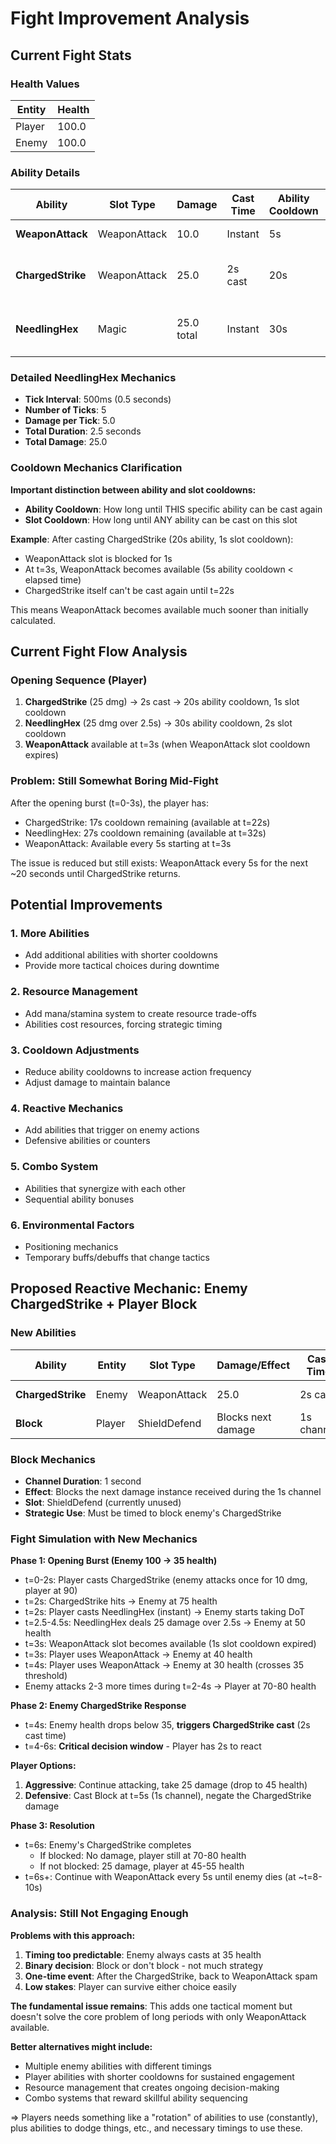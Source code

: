 # Fight Improvement Analysis

## Current Fight Stats

### Health Values

| Entity | Health |
| ------ | ------ |
| Player | 100.0  |
| Enemy  | 100.0  |

### Ability Details

| Ability           | Slot Type    | Damage     | Cast Time | Ability Cooldown | Slot Cooldown | Notes                            |
| ----------------- | ------------ | ---------- | --------- | ---------------- | ------------- | -------------------------------- |
| **WeaponAttack**  | WeaponAttack | 10.0       | Instant   | 5s               | 1s            | Basic attack                     |
| **ChargedStrike** | WeaponAttack | 25.0       | 2s cast   | 20s              | 1s            | High damage, long cooldown       |
| **NeedlingHex**   | Magic        | 25.0 total | Instant   | 30s              | 2s            | DoT: 5.0 dmg × 5 ticks over 2.5s |

### Detailed NeedlingHex Mechanics

- **Tick Interval**: 500ms (0.5 seconds)
- **Number of Ticks**: 5
- **Damage per Tick**: 5.0
- **Total Duration**: 2.5 seconds
- **Total Damage**: 25.0

### Cooldown Mechanics Clarification

**Important distinction between ability and slot cooldowns:**

- **Ability Cooldown**: How long until THIS specific ability can be cast again
- **Slot Cooldown**: How long until ANY ability can be cast on this slot

**Example**: After casting ChargedStrike (20s ability, 1s slot cooldown):

- WeaponAttack slot is blocked for 1s
- At t=3s, WeaponAttack becomes available (5s ability cooldown < elapsed time)
- ChargedStrike itself can't be cast again until t=22s

This means WeaponAttack becomes available much sooner than initially calculated.

## Current Fight Flow Analysis

### Opening Sequence (Player)

1. **ChargedStrike** (25 dmg) → 2s cast → 20s ability cooldown, 1s slot cooldown
2. **NeedlingHex** (25 dmg over 2.5s) → 30s ability cooldown, 2s slot cooldown
3. **WeaponAttack** available at t=3s (when WeaponAttack slot cooldown expires)

### Problem: Still Somewhat Boring Mid-Fight

After the opening burst (t=0-3s), the player has:

- ChargedStrike: 17s cooldown remaining (available at t=22s)
- NeedlingHex: 27s cooldown remaining (available at t=32s)
- WeaponAttack: Available every 5s starting at t=3s

The issue is reduced but still exists: WeaponAttack every 5s for the next ~20 seconds until ChargedStrike returns.

## Potential Improvements

### 1. More Abilities

- Add additional abilities with shorter cooldowns
- Provide more tactical choices during downtime

### 2. Resource Management

- Add mana/stamina system to create resource trade-offs
- Abilities cost resources, forcing strategic timing

### 3. Cooldown Adjustments

- Reduce ability cooldowns to increase action frequency
- Adjust damage to maintain balance

### 4. Reactive Mechanics

- Add abilities that trigger on enemy actions
- Defensive abilities or counters

### 5. Combo System

- Abilities that synergize with each other
- Sequential ability bonuses

### 6. Environmental Factors

- Positioning mechanics
- Temporary buffs/debuffs that change tactics

## Proposed Reactive Mechanic: Enemy ChargedStrike + Player Block

### New Abilities

| Ability           | Entity | Slot Type    | Damage/Effect      | Cast Time  | Cooldown | Trigger      |
| ----------------- | ------ | ------------ | ------------------ | ---------- | -------- | ------------ |
| **ChargedStrike** | Enemy  | WeaponAttack | 25.0               | 2s cast    | 20s      | At 35 health |
| **Block**         | Player | ShieldDefend | Blocks next damage | 1s channel | 10s      | Manual cast  |

### Block Mechanics

- **Channel Duration**: 1 second
- **Effect**: Blocks the next damage instance received during the 1s channel
- **Slot**: ShieldDefend (currently unused)
- **Strategic Use**: Must be timed to block enemy's ChargedStrike

### Fight Simulation with New Mechanics

**Phase 1: Opening Burst (Enemy 100 → 35 health)**

- t=0-2s: Player casts ChargedStrike (enemy attacks once for 10 dmg, player at 90)
- t=2s: ChargedStrike hits → Enemy at 75 health
- t=2s: Player casts NeedlingHex (instant) → Enemy starts taking DoT
- t=2.5-4.5s: NeedlingHex deals 25 damage over 2.5s → Enemy at 50 health
- t=3s: WeaponAttack slot becomes available (1s slot cooldown expired)
- t=3s: Player uses WeaponAttack → Enemy at 40 health
- t=4s: Player uses WeaponAttack → Enemy at 30 health (crosses 35 threshold)
- Enemy attacks 2-3 more times during t=2-4s → Player at 70-80 health

**Phase 2: Enemy ChargedStrike Response**

- t=4s: Enemy health drops below 35, **triggers ChargedStrike cast** (2s cast time)
- t=4-6s: **Critical decision window** - Player has 2s to react

**Player Options:**

1. **Aggressive**: Continue attacking, take 25 damage (drop to 45 health)
2. **Defensive**: Cast Block at t=5s (1s channel), negate the ChargedStrike damage

**Phase 3: Resolution**

- t=6s: Enemy's ChargedStrike completes
  - If blocked: No damage, player still at 70-80 health
  - If not blocked: 25 damage, player at 45-55 health
- t=6s+: Continue with WeaponAttack every 5s until enemy dies (at ~t=8-10s)

### Analysis: Still Not Engaging Enough

**Problems with this approach:**

1. **Timing too predictable**: Enemy always casts at 35 health
2. **Binary decision**: Block or don't block - not much strategy
3. **One-time event**: After the ChargedStrike, back to WeaponAttack spam
4. **Low stakes**: Player can survive either choice easily

**The fundamental issue remains**: This adds one tactical moment but doesn't solve the core problem of long periods with only WeaponAttack available.

**Better alternatives might include:**

- Multiple enemy abilities with different timings
- Player abilities with shorter cooldowns for sustained engagement
- Resource management that creates ongoing decision-making
- Combo systems that reward skillful ability sequencing

=> Players needs something like a "rotation" of abilities to use (constantly), plus abilities to dodge things, etc., and necessary timings to use these.
